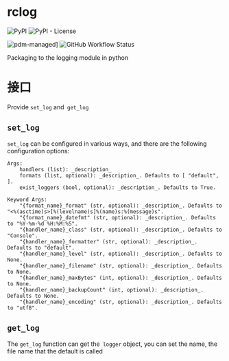 # rclog
![PyPI](https://img.shields.io/pypi/v/rclog)
![PyPI - License](https://img.shields.io/pypi/l/rclog)

![pdm-managed](https://img.shields.io/badge/pdm-managed-blueviolet)]
![GitHub Workflow Status](https://img.shields.io/github/actions/workflow/status/break-soul/rclog/python-package.yml?label=build)

Packaging to the logging module in python

# 接口
Provide `set_log` and` get_log`

## `set_log`
`set_log` can be configured in various ways, and there are the following configuration options:

    Args:
        handlers (list): _description_
        formats (list, optional): _description_. Defaults to [ "default", ].
        exist_loggers (bool, optional): _description_. Defaults to True.

    Keyword Args:
        "{format_name}_format" (str, optional): _description_. Defaults to "<%(asctime)s>[%(levelname)s]%(name)s:%(message)s".
        "{format_name}_datefmt" (str, optional): _description_. Defaults to "%Y-%m-%d %H:%M:%S".
        "{handler_name}_class" (str, optional): _description_. Defaults to "Console".
        "{handler_name}_formatter" (str, optional): _description_. Defaults to "default".
        "{handler_name}_level" (str, optional): _description_. Defaults to None.
        "{handler_name}_filename" (str, optional): _description_. Defaults to None.
        "{handler_name}_maxBytes" (int, optional): _description_. Defaults to None.
        "{handler_name}_backupCount" (int, optional): _description_. Defaults to None.
        "{handler_name}_encoding" (str, optional): _description_. Defaults to "utf8".

## `get_log`
The `get_log` function can get the` logger` object, you can set the name, the file name that the default is called
